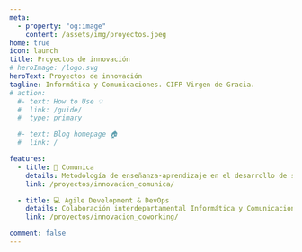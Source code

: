 ```yaml
---
meta: 
  - property: "og:image"
    content: /assets/img/proyectos.jpeg
home: true
icon: launch
title: Proyectos de innovación
# heroImage: /logo.svg
heroText: Proyectos de innovación
tagline: Informática y Comunicaciones. CIFP Virgen de Gracia.
# action:
  #- text: How to Use 💡
  #  link: /guide/
  #  type: primary

  #- text: Blog homepage 🏠
  #  link: /

features:
  - title: 🎤 Comunica 
    details: Metodología de enseñanza-aprendizaje en el desarrollo de software basado en retos multiequipo, desarrollo de competencias orientadas al entorno profesional.
    link: /proyectos/innovacion_comunica/

  - title: 💻 Agile Development & DevOps 
    details: Colaboración interdepartamental Informática y Comunicaciones - Comercio y Marketing
    link: /proyectos/innovacion_coworking/

comment: false
---
```


